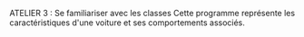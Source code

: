 ATELIER 3 : Se familiariser avec les classes
Cette programme représente les caractéristiques d'une voiture et ses 
comportements associés.
